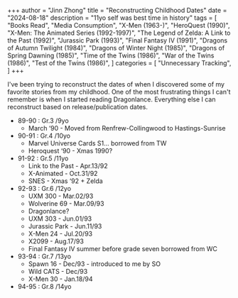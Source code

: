 +++ 
author = "Jinn Zhong" 
title = "Reconstructing Childhood Dates" 
date = "2024-08-18" 
description = "11yo self was best time in history"
tags = [
    "Books Read",
    "Media Consumption",
    "X-Men (1963-)",
    "HeroQuest (1990)",
    "X-Men: The Animated Series (1992-1997)",
    "The Legend of Zelda: A Link to the Past (1992)",
    "Jurassic Park (1993)",
    "Final Fantasy IV (1991)",
    "Dragons of Autumn Twilight (1984)",
    "Dragons of Winter Night (1985)",
    "Dragons of Spring Dawning (1985)",
    "Time of the Twins (1986)",
    "War of the Twins (1986)",
    "Test of the Twins (1986)",
]
categories = [
    "Unnecessary Tracking",
]
+++

I've been trying to reconstruct the dates of when I discovered some of my favorite stories from my childhood. One of the most frustrating things I can't remember is when I started reading Dragonlance. Everything else I can reconstruct based on release/publication dates.

* 89-90 : Gr.3 /9yo
    * March ‘90 - Moved from Renfrew-Collingwood to Hastings-Sunrise
* 90-91 : Gr.4 /10yo
    * Marvel Universe Cards S1... borrowed from TW
    * Heroquest ‘90 - Xmas 1990?
* 91-92 : Gr.5 /11yo
    * Link to the Past - Apr.13/92
    * X-Animated - Oct.31/92
    * SNES - Xmas ‘92 + Zelda
* 92-93 : Gr.6 /12yo
    * UXM 300 - Mar.02/93
    * Wolverine 69 - Mar.09/93
    * Dragonlance?
    * UXM 303 - Jun.01/93
    * Jurassic Park - Jun.11/93
    * X-Men 24 - Jul.20/93
    * X2099 - Aug.17/93
    * Final Fantasy IV summer before grade seven borrowed from WC
* 93-94 : Gr.7 /13yo
    * Spawn 16 - Dec/93 - introduced to me by SO
    * Wild CATS - Dec/93
    * X-Men 30 - Jan.18/94
* 94-95 : Gr.8 /14yo
